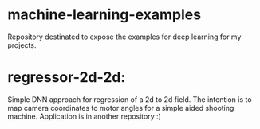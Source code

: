 # machine-learning-examples

Repository destinated to expose the examples for deep learning for my projects.

regressor-2d-2d:
===

Simple DNN approach for regression of a 2d to 2d field. The intention is to map camera coordinates to motor angles for a simple aided shooting machine.
Application is in another repository :)



